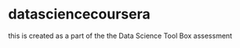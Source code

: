 datasciencecoursera
===================

this is created as a part of the the Data Science Tool Box assessment 
